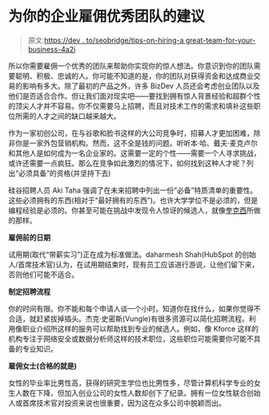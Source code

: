 # 为你的企业雇佣优秀团队的建议

> 原文:[https://dev . to/seobridge/tips-on-hiring-a great-team-for-your-business-4a2i](https://dev.to/seobridge/tips-on-hiring-a-great-team-for-your-business--4a2i)

所以你需要雇佣一个优秀的团队来帮助你实现你的惊人想法。你意识到你的团队需要聪明、积极、忠诚的人。你可能不知道的是，你的团队对获得资金和达成商业交易的影响有多大。除了最初的产品之外，许多 BizDev 人员还会考虑创业团队以及他们是否适合合作。但让我们面对现实吧——要找到拥有惊人背景经验和超群个性的顶尖人才并不容易。你不仅需要马上招聘，而且对技术工作的需求和填补这些职位所需的人才之间的缺口越来越大。

作为一家初创公司，在与谷歌和脸书这样的大公司竞争时，招募人才更加困难，除非你是一家外包营销机构。然而，这不全是钱的问题。听听本·哈、戴夫·麦克卢尔和其他人是如何成为一名企业家的。这需要一定的个性——需要一个人寻求挑战，或许还需要一点疯狂。那么在竞争如此激烈的情况下，如何找到这种人才呢？列出“必须具备”的资格(并坚持下去)

硅谷招聘人员 Aki Taha 强调了在未来招聘中列出一份“必备”特质清单的重要性。这些必须拥有的东西(相对于“最好拥有的东西”)。也许大学学位不是必须的，但是编程经验是必须的。你甚至可能在挑战中发现令人惊讶的候选人，就像[奎克西](http://challenge.quixey.com/)所做的那样。

**雇佣前的日期**

试用期(取代“带薪实习”)正在成为标准做法。daharmesh Shah(HubSpot 的创始人/首席技术官)认为，在试用期结束时，现有员工应该进行游说，让他们留下来，否则他们可能不适合。

**制定招聘流程**

你的时间有限。你不能和每个申请人谈一个小时。知道你在找什么，如果你觉得不合适，就赶紧拔掉插头。杰克·史密斯(Vungle)有很多资源可以简化招聘流程。利用像职业介绍所这样的服务可以帮助找到专业的候选人。例如，像 Kforce 这样的机构专注于网络安全或数据分析师这样的技术职位，这些职位可能需要你可能不具备的专业知识。

**雇佣女士(合格的就是)**

女性的毕业率比男性高，获得的研究生学位也比男性多，尽管计算机科学专业的女生人数在下降，但加入创业公司的女性人数却创下了纪录。拥有一位女性联合创始人或首席技术官对投资来说也很重要，因为这在众多公司中脱颖而出。